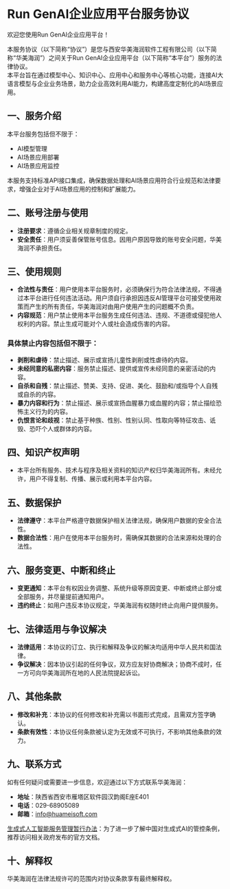 # Run GenAI企业应用平台服务协议

欢迎您使用Run GenAI企业应用平台！

本服务协议（以下简称“协议”）是您与西安华美海润软件工程有限公司（以下简称“华美海润”）之间关于Run GenAI企业应用平台（以下简称“本平台”）服务的法律协议。  
本平台旨在通过模型中心、知识中心、应用中心和服务中心等核心功能，连接AI大语言模型与企业业务场景，助力企业高效利用AI能力，构建高度定制化的AI场景应用。

## 一、服务介绍

本平台服务包括但不限于：

- AI模型管理
- AI场景应用部署
- AI场景应用监控

本服务支持标准API接口集成，确保数据处理和AI场景应用符合行业规范和法律要求，增强企业对于AI场景应用的控制和扩展能力。

## 二、账号注册与使用

- **注册要求**：遵循企业相关规章制度的规定。
- **安全责任**：用户须妥善保管账号信息。因用户原因导致的账号安全问题，华美海润不承担责任。

## 三、使用规则

- **合法性与责任**：用户使用本平台服务时，必须确保行为符合法律法规，不得通过本平台进行任何违法活动。用户须自行承担因违反AI管理平台可接受使用政策而产生的所有责任，华美海润对由用户使用产生的问题概不负责。
- **内容规范**：用户禁止使用本平台服务生成任何违法、违规、不道德或侵犯他人权利的内容。禁止生成可能对个人或社会造成伤害的内容。

### 具体禁止内容包括但不限于：

- **剥削和虐待**：禁止描述、展示或宣扬儿童性剥削或性虐待的内容。
- **未经同意的私密内容**：服务禁止描述、提供或宣传未经同意的亲密活动的内容。
- **自杀和自残**：禁止描述、赞美、支持、促进、美化、鼓励和/或指导个人自残或自杀的内容。
- **暴力内容和行为**：禁止描述、展示或宣扬血腥暴力或血腥的内容；禁止描绘恐怖主义行为的内容。
- **仇恨言论和歧视**：禁止基于种族、性别、性别认同、性取向等特征攻击、诋毁、恐吓个人或群体的内容。

## 四、知识产权声明

- 本平台所有服务、技术与程序及相关资料的知识产权归华美海润所有。未经允许，用户不得复制、传播、展示或利用本平台内容。

## 五、数据保护

- **法律遵守**：本平台严格遵守数据保护相关法律法规，确保用户数据的安全合法性。
- **数据合法性**：用户在使用本平台服务时，需确保其数据的合法来源和处理的合法性。

## 六、服务变更、中断和终止

- **变更通知**：本平台有权因业务调整、系统升级等原因变更、中断或终止部分或全部服务，并尽量提前通知用户。
- **违约终止**：如用户违反本协议规定，华美海润有权随时终止向用户提供服务。

## 七、法律适用与争议解决

- **法律适用**：本协议的订立、执行和解释及争议的解决均适用中华人民共和国法律。
- **争议解决**：因本协议引起的任何争议，双方应友好协商解决；协商不成时，任一方可向华美海润所在地的人民法院提起诉讼。

## 八、其他条款

- **修改和补充**：本协议的任何修改和补充需以书面形式完成，且需双方签字确认。
- **条款有效性**：本协议任何条款被认定为无效或不可执行，不影响其他条款的效力。

## 九、联系方式

如有任何疑问或需要进一步信息，欢迎通过以下方式联系华美海润：

- **地址**：陕西省西安市雁塔区软件园汉韵阁E座E401
- **电话**：029-68905089
- **邮箱**：info@huameisoft.com

[生成式人工智能服务管理暂行办法](https://www.gov.cn/zhengce/zhengceku/202307/content_6891752.htm)：为了进一步了解中国对生成式AI的管控条例，推荐访问相关政府发布的官方文档。

## 十、解释权

华美海润在法律法规许可的范围内对协议条款享有最终解释权。
